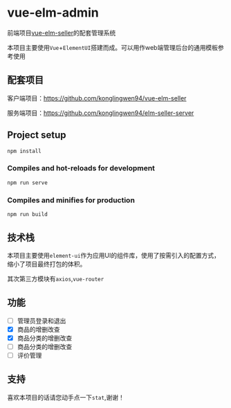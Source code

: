 # vue-elm-admin

前端项目[vue-elm-seller](https://github.com/konglingwen94/vue-elm-seller)的配套管理系统

本项目主要使用`Vue`+`ElementUI`搭建而成。可以用作web端管理后台的通用模板参考使用

## 配套项目

客户端项目：<https://github.com/konglingwen94/vue-elm-seller>

服务端项目：<https://github.com/konglingwen94/elm-seller-server>
## Project setup
```
npm install
```

### Compiles and hot-reloads for development
```
npm run serve
```

### Compiles and minifies for production
```
npm run build
```

## 技术栈

本项目主要使用`element-ui`作为应用UI的组件库，使用了按需引入的配置方式，缩小了项目最终打包的体积。

其次第三方模块有`axios`,`vue-router`

## 功能

- [ ] 管理员登录和退出
- [x] 商品的增删改查
- [x] 商品分类的增删改查
- [ ] 商品分类的增删改查
- [ ] 评价管理

## 支持

喜欢本项目的话请您动手点一下`stat`,谢谢！
